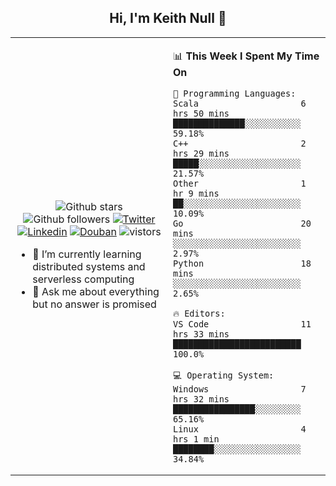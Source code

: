 <h2 align="center"> Hi, I'm Keith Null 👋 </h2>

<table>
    <tr>
        <td valign="center" width="50%">
            <p align="center">
              <img src="https://img.shields.io/github/stars/keithnull?style=social" alt="Github stars" />
              <img src="https://img.shields.io/github/followers/keithnull?style=social" alt="Github followers" />
              <a href="https://twitter.com/_keithnull"><img src="https://img.shields.io/badge/@__keithnull-1DA1F2?style=flat&logo=Twitter&logoColor=white" alt="Twitter"/></a>
              <a href="https://www.linkedin.com/in/wuzhengke/?locale=en_US"><img src="https://img.shields.io/badge/@wuzhengke-0073b1?style=flat&logo=LinkedIn&logoColor=white" alt="Linkedin" /></a>
              <a href="https://www.douban.com/people/keith1"><img src="https://img.shields.io/badge/@keith1-007722?style=flat&logo=Douban&logoColor=white" alt="Douban" /></a>
              <img src="https://visitor-badge.glitch.me/badge?page_id=keithnull" alt="vistors" />
            </p>
            <ul>
                <li>🌱 I’m currently learning distributed systems and serverless computing</li>
                <li>💬 Ask me about everything but no answer is promised</li>
            </ul>
        </td>
       <td valign="top" width="50%">
    
<!--START_SECTION:waka-->
📊 **This Week I Spent My Time On** 

```text
💬 Programming Languages: 
Scala                    6 hrs 50 mins       ██████████████░░░░░░░░░░░   59.18% 
C++                      2 hrs 29 mins       █████░░░░░░░░░░░░░░░░░░░░   21.57% 
Other                    1 hr 9 mins         ██░░░░░░░░░░░░░░░░░░░░░░░   10.09% 
Go                       20 mins             ░░░░░░░░░░░░░░░░░░░░░░░░░   2.97% 
Python                   18 mins             ░░░░░░░░░░░░░░░░░░░░░░░░░   2.65%

🔥 Editors: 
VS Code                  11 hrs 33 mins      █████████████████████████   100.0%

💻 Operating System: 
Windows                  7 hrs 32 mins       ████████████████░░░░░░░░░   65.16% 
Linux                    4 hrs 1 min         ████████░░░░░░░░░░░░░░░░░   34.84%

```


<!--END_SECTION:waka-->
</td></tr>
</table>


